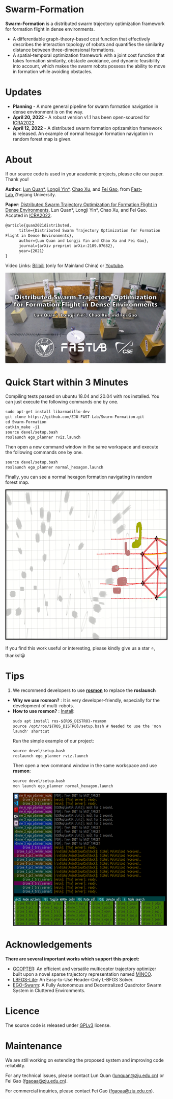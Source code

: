 # Swarm-Formation

**Swarm-Formation** is a distributed swarm trajectory optimization framework for formation flight in dense environments.
- A differentiable graph-theory-based cost function that effectively describes the interaction topology of robots and quantifies the similarity distance between three-dimensional formations.
- A spatial-temporal optimization framework with a joint cost function that takes formation similarity, obstacle avoidance, and dynamic feasibility into account, which makes the swarm robots possess the ability to move in formation while avoiding obstacles.


# Updates
- **Planning** - A more general pipeline for swarm formation navigation in dense environment is on the way.
- **April 20, 2022** - A robust version v1.1 has been open-sourced for [ICRA2022](https://arxiv.org/abs/2109.07682).
- **April 12, 2022** - A distributed swarm formation optizamition framework is released. An example of normal hexagon formation navigation in random forest map is given.

# About
If our source code is used in your academic projects, please cite our paper. Thank you!

**Author**: [Lun Quan*](http://zju-fast.com/lun-quan/), [Longji Yin*](http://zju-fast.com/longji-yin/), [Chao Xu](http://zju-fast.com/research-group/chao-xu/), and [Fei Gao](http://zju-fast.com/research-group/fei-gao/), from [Fast-Lab](http://zju-fast.com/),Zhejiang University.

**Paper**: [Distributed Swarm Trajectory Optimization for Formation Flight in Dense Environments](https://arxiv.org/abs/2109.07682), Lun Quan*, Longji Yin*, Chao Xu, and Fei Gao. Accpted in [ICRA2022](https://www.icra2022.org/).
```
@article{quan2021distributed,
      title={Distributed Swarm Trajectory Optimization for Formation Flight in Dense Environments}, 
      author={Lun Quan and Longji Yin and Chao Xu and Fei Gao},
      journal={arXiv preprint arXiv:2109.07682},
      year={2021}
}
```
Video Links: [Bilibili](https://www.bilibili.com/video/BV1qv41137Si?spm_id_from=333.999.0.0) (only for Mainland China) or [Youtube](https://www.youtube.com/watch?v=lFumt0rJci4).

<a href="https://www.youtube.com/watch?v=lFumt0rJci4" target="blank">
  <p align="center">
    <img src="fig/post.jpg" width="600"/>
  </p>
</a>

# Quick Start within 3 Minutes
Compiling tests passed on ubuntu 18.04 and 20.04 with ros installed. You can just execute the following commands one by one.
```
sudo apt-get install libarmadillo-dev
git clone https://github.com/ZJU-FAST-Lab/Swarm-Formation.git
cd Swarm-Formation
catkin_make -j1
source devel/setup.bash
roslaunch ego_planner rviz.launch
```
Then open a new command window in the same workspace and execute the following commands one by one.
```
source devel/setup.bash
roslaunch ego_planner normal_hexagon.launch
```
Finally, you can see a normal hexagon formation navigating in random forest map.

<p align = "center">
<img src="fig/normal_hexagon_2.gif" width = "800" height = "464" border="3" />
</p>

If you find this work useful or interesting, please kindly give us a star :star:, thanks!:grinning:

# Tips
1. We recommend developers to use **[rosmon](http://wiki.ros.org/rosmon)** to replace the **roslaunch**
- **Why we use rosmon?** : 
  It is very developer-friendly, especially for the development of multi-robots. 
- **How to use rosmon?** :
  [Install](http://wiki.ros.org/rosmon):
  ```
  sudo apt install ros-${ROS_DISTRO}-rosmon
  source /opt/ros/${ROS_DISTRO}/setup.bash # Needed to use the 'mon launch' shortcut
  ```
  Run the simple example of our project:
  ```
  source devel/setup.bash
  roslaunch ego_planner rviz.launch
  ```
  Then open a new command window in the same workspace and use **rosmon**:
  ```
  source devel/setup.bash
  mon launch ego_planner normal_hexagon.launch
  ```
  <p align = "center">
  <img src="fig/rosmon.jpg" width = "920" height = "412" border="2" />
  </p>

# Acknowledgements
**There are several important works which support this project:**
- [GCOPTER](https://github.com/ZJU-FAST-Lab/GCOPTER): An efficient and versatile multicopter trajectory optimizer built upon a novel sparse trajectory representation named [MINCO](https://arxiv.org/pdf/2103.00190v2.pdf).
- [LBFGS-Lite](https://github.com/ZJU-FAST-Lab/LBFGS-Lite): An Easy-to-Use Header-Only L-BFGS Solver.
- [EGO-Swarm](https://github.com/ZJU-FAST-Lab/ego-planner-swarm): A Fully Autonomous and Decentralized Quadrotor Swarm System in Cluttered Environments.

# Licence
The source code is released under [GPLv3](https://www.gnu.org/licenses/) license.

# Maintenance
We are still working on extending the proposed system and improving code reliability.

For any technical issues, please contact Lun Quan (lunquan@zju.edu.cn) or Fei Gao (fgaoaa@zju.edu.cn).

For commercial inquiries, please contact Fei Gao (fgaoaa@zju.edu.cn).
